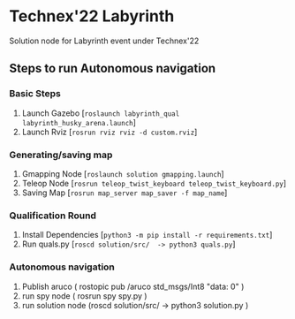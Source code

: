 # Technex'22 Labyrinth

Solution node for Labyrinth event under Technex'22

## Steps to run Autonomous navigation

### Basic Steps

1. Launch Gazebo  [`roslaunch labyrinth_qual labyrinth_husky_arena.launch`]
2. Launch Rviz  [`rosrun rviz rviz -d custom.rviz`]


### Generating/saving map

1. Gmapping Node  [`roslaunch solution gmapping.launch`]
3. Teleop Node  [`rosrun teleop_twist_keyboard teleop_twist_keyboard.py`]
2. Saving Map  [`rosrun map_server map_saver -f map_name`]


### Qualification Round

1. Install Dependencies  [`python3 -m pip install -r requirements.txt`]
2. Run quals.py  [`roscd solution/src/  -> python3 quals.py`]


### Autonomous navigation

1. Publish aruco ( rostopic pub /aruco std_msgs/Int8 "data: 0" )
2. run spy node ( rosrun spy spy.py )
3. run solution node (roscd solution/src/ -> python3 solution.py )